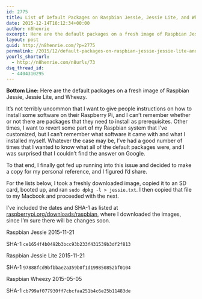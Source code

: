 ```yaml
---
id: 2775
title: List of Default Packages on Raspbian Jessie, Jessie Lite, and Wheezy
date: 2015-12-14T16:12:34+00:00
author: n8henrie
excerpt: Here are the default packages on a fresh image of Raspbian Jessie, Jessie Lite, and Wheezy.
layout: post
guid: http://n8henrie.com/?p=2775
permalink: /2015/12/default-packages-on-raspbian-jessie-jessie-lite-and-wheezy/
yourls_shorturl:
  - http://n8henrie.com/n8urls/73
dsq_thread_id:
  - 4404310295
---
```

**Bottom Line:** Here are the default packages on a fresh image of Raspbian Jessie, Jessie Lite, and Wheezy.<!--more-->

It&#8217;s not terribly uncommon that I want to give people instructions on how to install some software on their Raspberry Pi, and I can&#8217;t remember whether or not there are packages that they need to install as prerequisites. Other times, I want to revert some part of my Raspbian system that I&#8217;ve customized, but I can&#8217;t remember what software it came with and what I installed myself. Whatever the case may be, I&#8217;ve had a good number of times that I wanted to know what all of the default packages were, and I was surprised that I couldn&#8217;t find the answer on Google.

To that end, I finally got fed up running into this issue and decided to make a copy for my personal reference, and I figured I&#8217;d share.

For the lists below, I took a freshly downloaded image, copied it to an SD card, booted up, and ran `sudo dpkg -l > jessie.txt`. I then copied that file to my Macbook and proceeded with the next.

I&#8217;ve included the dates and SHA-1 as listed at <a href="https://www.raspberrypi.org/downloads/raspbian" target="_blank">raspberrypi.org/downloads/raspbian</a>, where I downloaded the images, since I&#8217;m sure there will be changes soon.

Raspbian Jessie 2015-11-21
  
SHA-1 `ce1654f4b0492b3bcc93b233f431539b3df2f813`
  


Raspbian Jessie Lite 2015-11-21
  
SHA-1 `97888fcd9bfbbae2a359b0f1d199850852bf0104`
  


Raspbian Wheezy 2015-05-05
  
SHA-1 `cb799af077930ff7cbcfaa251b4c6e25b11483de`